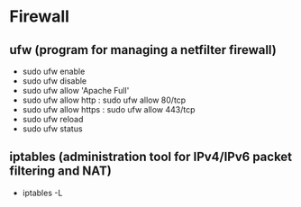 # Firewall

## ufw (program for managing a netfilter firewall)

- sudo ufw enable
- sudo ufw disable
- sudo ufw allow 'Apache Full'
- sudo ufw allow http : sudo ufw allow 80/tcp
- sudo ufw allow https : sudo ufw allow 443/tcp
- sudo ufw reload
- sudo ufw status

## iptables (administration tool for IPv4/IPv6 packet filtering and NAT)

- iptables -L
